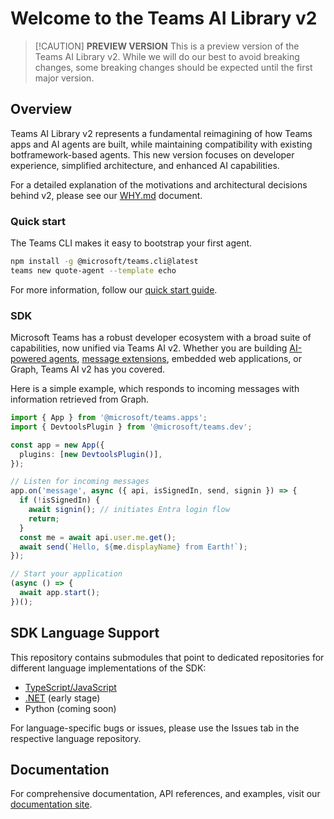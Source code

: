 # Welcome to the Teams AI Library v2

> \[!CAUTION]
> **PREVIEW VERSION** This is a preview version of the Teams AI Library v2. While we will do our best to avoid breaking changes, some breaking changes should be expected until the first major version.

## Overview

Teams AI Library v2 represents a fundamental reimagining of how Teams apps and AI agents are built, while maintaining compatibility with existing botframework-based agents. This new version focuses on developer experience, simplified architecture, and enhanced AI capabilities.

For a detailed explanation of the motivations and architectural decisions behind v2, please see our [WHY.md](./WHY.md) document.

### Quick start

The Teams CLI makes it easy to bootstrap your first agent.

```sh
npm install -g @microsoft/teams.cli@latest
teams new quote-agent --template echo
```

For more information, follow our [quick start guide](book/src/2.getting-started/1.quickstart.md).

### SDK

Microsoft Teams has a robust developer ecosystem with a broad suite of capabilities, now unified via Teams AI v2. Whether you are building [AI-powered agents](book/src/5.in-depth-guides/5.ai/README.md), [message extensions](book/src/5.in-depth-guides/3.message-extensions/README.md), embedded web applications, or Graph, Teams AI v2 has you covered.

Here is a simple example, which responds to incoming messages with information retrieved from Graph.

```typescript
import { App } from '@microsoft/teams.apps';
import { DevtoolsPlugin } from '@microsoft/teams.dev';

const app = new App({
  plugins: [new DevtoolsPlugin()],
});

// Listen for incoming messages
app.on('message', async ({ api, isSignedIn, send, signin }) => {
  if (!isSignedIn) {
    await signin(); // initiates Entra login flow
    return;
  }
  const me = await api.user.me.get();
  await send(`Hello, ${me.displayName} from Earth!`);
});

// Start your application
(async () => {
  await app.start();
})();
```

## SDK Language Support

This repository contains submodules that point to dedicated repositories for different language implementations of the SDK:

- [TypeScript/JavaScript](https://github.com/microsoft/teams.ts)
- [.NET](https://microsoft.github.io/teams.net/) (early stage)
- Python (coming soon)

For language-specific bugs or issues, please use the Issues tab in the respective language repository.

## Documentation

For comprehensive documentation, API references, and examples, visit our [documentation site](https://microsoft.github.io/teams-ai/).
